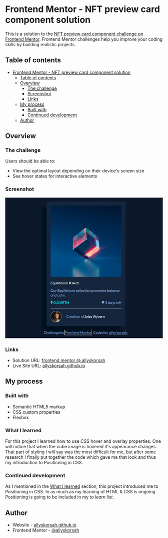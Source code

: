 # Frontend Mentor - NFT preview card component solution

This is a solution to the [NFT preview card component challenge on Frontend Mentor](https://www.frontendmentor.io/challenges/nft-preview-card-component-SbdUL_w0U). Frontend Mentor challenges help you improve your coding skills by building realistic projects.

## Table of contents

- [Frontend Mentor - NFT preview card component solution](#frontend-mentor---nft-preview-card-component-solution)
  - [Table of contents](#table-of-contents)
  - [Overview](#overview)
    - [The challenge](#the-challenge)
    - [Screenshot](#screenshot)
    - [Links](#links)
  - [My process](#my-process)
    - [Built with](#built-with)
    - [Continued development](#continued-development)
  - [Author](#author)

## Overview

### The challenge

Users should be able to:

- View the optimal layout depending on their device's screen size
- See hover states for interactive elements

### Screenshot

![Screenshot](./Screenshot.png)

### Links

- Solution URL: [frontend mentor @ allyskorsah](https://www.frontendmentor.io/solutions/nftpreviewcardcomponent-20p7pArm0Y)
- Live Site URL: [allyskorsah.github.io](https://allyskorsah.github.io/NFT-Preview-Card-Component/)

## My process

### Built with

- Semantic HTML5 markup
- CSS custom properties
- Flexbox

<h3 id="learned">What I learned</h3>

For this project I learned how to use CSS hover and overlay properties. One will notice that when the cube image is hovered it's appearance changes. That part of styling I will say was the most difficult for me, but after some research I finally put together the code which gave me that look and thus my introduction to Positioning in CSS.

### Continued development

As I mentioned in the [What I learned](#learned) section, this project introduced me to Positioning in CSS. In as much as my learning of HTML & CSS is ongoing Positioning is going to be included in my *to learn list*.

## Author

- Website - [allyskorsah.github.io](https://allyskorsah.github.io/NFT-Preview-Card-Component/)
- Frontend Mentor - [@allyskorsah](https://www.frontendmentor.io/profile/allyskorsah)
